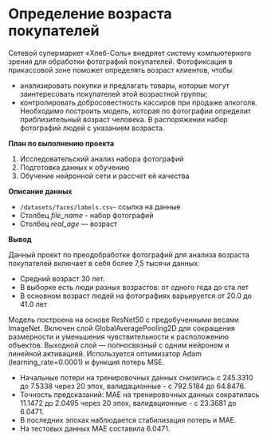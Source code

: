 # Определение возраста покупателей
Сетевой супермаркет «Хлеб-Соль» внедряет систему компьютерного зрения для обработки фотографий покупателей. Фотофиксация в прикассовой зоне поможет определять возраст клиентов, чтобы:
- анализировать покупки и предлагать товары, которые могут заинтересовать покупателей этой возрастной группы;
- контролировать добросовестность кассиров при продаже алкоголя.
Необходимо построить модель, которая по фотографии определит приблизительный возраст человека. В распоряжении набор фотографий людей с указанием возраста.

**План по выполнению проекта**

1. Исследовательский анализ набора фотографий
2. Подготовка данных к обучению
3. Обучение нейронной сети и рассчет её качества

**Описание данных**

- `/datasets/faces/labels.csv`- ссылка на данные 
- Столбец *file_name* - набор фотографий
- Столбец *real_age* — возраст

**Вывод**

Данный проект по преодобработке фотографий для анализа возраста покупателей включает в себя более 7,5 тысячи данных:
- Средний возраст 30 лет.
- В выборке есть люди разных возрастов: от одного года до ста лет
- В основном возраст людей на фотографиях варьируется от 20.0 до 41.0 лет

Модель построена на основе ResNet50 с предобученными весами ImageNet. Включен слой GlobalAveragePooling2D для сокращения размерности и уменьшения чувствительности к расположению объектов. Выходной слой — полносвязный с одним нейроном и линейной активацией. Используется оптимизатор Adam (learning_rate=0.0001) и функция потерь MSE.
- Начальные потери на тренировочных данных снизились с 245.3310 до 7.5338 через 20 эпох, валидационные - с 792.5184 до 64.8476.
- Точность предсказаний: MAE на тренировочных данных сократилась 11.1472 до 2.0495 через 20 эпох, валидационные - с 23.3681 до 6.0471.
- В последних эпохах наблюдается стабилизация потерь и MAE.
- На тестовых данных MAE составила 6.0471.
